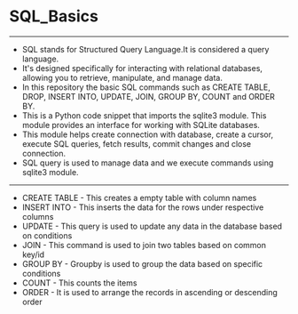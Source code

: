 # SQL_Basics
---
- SQL stands for Structured Query Language.It is considered a query language. 
- It's designed specifically for interacting with relational databases, allowing you to retrieve, manipulate, and manage data.
- In this repository the basic SQL commands such as CREATE TABLE, DROP, INSERT INTO, UPDATE, JOIN, GROUP BY, COUNT and ORDER BY. 
- This is a Python code snippet that imports the sqlite3 module. This module provides an interface for working with SQLite databases.
- This module helps create connection with database, create a cursor, execute SQL queries, fetch results, commit changes and close connection.
- SQL query is used to manage data and we execute commands using sqlite3 module.
---
- CREATE TABLE - This creates a empty table with column names
- INSERT INTO  - This inserts the data for the rows under respective columns
- UPDATE       - This query is used to update any data in the database based on conditions
- JOIN         - This command is used to join two tables based on common key/id
- GROUP BY     - Groupby is used to group the data based on specific conditions
- COUNT        - This counts the items
- ORDER        - It is used to arrange the records in ascending or descending order
